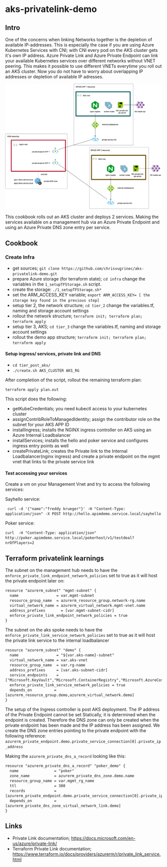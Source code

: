 # aks-privatelink-demo

## Intro

One of the concerns when linking Networks together is the depletion of available IP-addresses.
This is especially the case if you are using Azure Kubernetes Services with CNI; with CNI every pod on the AKS cluster gets it's own IP address.
Azure Private Link and Azure Private Endpoint can link your available Kubernetes services over different networks without VNET peering. 
This makes it possible to use different VNETs everytime you roll out an AKS cluster. Now you do not have to worry about overlapping IP addresses or depletion of available IP adresses.

![Image of APIM solution](https://raw.githubusercontent.com/chrisvugrinec/aks-privatelink-demo/master/images/aks_privatelink.png)

This cookbook rolls out an AKS cluster and deploys 2 services. Making the services available on a management hub via an Azure Private Endpoint and using an Azure Private DNS zone entry per service.

## Cookbook

### Create Infra


- get sources; ```git clone https://github.com/chrisvugrinec/aks-privatelink-demo.git```
- prepare Azure storage (for terraform state); ```cd infra``` change the variables in the ```1_setupTFStorage.sh``` script.
- create the storage: ```./1_setupTFStorage.sh*```
- set the ARM_ACCESS_KEY variable; ```export ARM_ACCESS_KEY= [ the storage key found in the previous step] ```
- setup tier 2, the network structure; ```cd tier_2``` change the variables.tf, naming and storage account settings
- rollout the network structure; ```terraform init; terraform plan; terraform apply```
- setup tier 3, AKS; ```cd tier_3``` change the variables.tf, naming and storage account settings
- rollout the demo app structure; ```terraform init; terraform plan; terraform apply```


#### Setup ingress/ services, private link and DNS

-  ```cd tier_post_aks/```
- ```./create.sh AKS_CLUSTER AKS_RG```

After completion of the script, rollout the remaining terraform plan:

```
terraform apply plan.out

```

This script does the following:

- getKubeCredentials; you need kubectl access to your kubernetes cluster
- assignContribRoleToManagedIdentity; assign the contributor role on the subnet for your AKS APP ID
- installIngress; installs the NGINX  ingress controller on AKS using an Azure Internal Loadbalancer
- installServices; installs the hello and poker service and configures ingress entry points as well
- createPrivateLink; creates the Private link to the Internal Loadbalancer(nginx ingress) and create a private endpoint on the mgmt vnet that links to the private service link
  
#### Test accessing your services

Create a vm on your Management Vnet and try to access the following services:

Sayhello service:

```
 curl -d '{"name":"freddy krueger"}' -H "Content-Type: application/json" -X POST http://hello.apimdemo.service.local/sayhello
```

Poker service:

```
curl  -H "Content-Type: application/json"  http://poker.apimdemo.service.local/pokerhost/v1/testdeal?nrOfPlayers=2
```

## Terraform privatelink learnings

The subnet on the management hub needs to have the `enforce_private_link_endpoint_network_policies` set to true as it will host the private endpoint later on:

```
resource "azurerm_subnet" "mgmt-subnet" {
  name                 = var.mgmt-subnet
  resource_group_name  = azurerm_resource_group.network-rg.name
  virtual_network_name = azurerm_virtual_network.mgmt-vnet.name
  address_prefixes       = [var.mgmt-subnet-cidr]
  enforce_private_link_endpoint_network_policies = true
}
```

The subnet on the aks spoke needs to have the `enforce_private_link_service_network_policies` set to true as it will host the private link service to the internal loadbalancer

```
resource "azurerm_subnet" "demo" {
  name                 = "${var.aks-name}-subnet"
  virtual_network_name = var.aks-vnet
  resource_group_name  = var.rg-name
  address_prefixes     = [var.aks-subnet-cidr]
  service_endpoints    = ["Microsoft.KeyVault","Microsoft.ContainerRegistry","Microsoft.AzureCosmosDB"]
  enforce_private_link_service_network_policies = true
  depends_on          = [azurerm_resource_group.demo,azurerm_virtual_network.demo]
}
```

The setup of the Ingress controller is post AKS deployment. 
The IP address of the Private Endpoint cannot be set Statically, it is determined when the endpoint is created.
Therefore the DNS zone can only be created when the private endpoint has been made and the IP address has been assigned.
We create the DNS zone entries pointing to the private endpoint with the following reference:
`azurerm_private_endpoint.demo.private_service_connection[0].private_ip_address`

Making the `azurerm_private_dns_a_record` looking like this:

```
resource "azurerm_private_dns_a_record" "poker_demo" {
  name                = "poker"
  zone_name           = azurerm_private_dns_zone.demo.name
  resource_group_name = var.mgmt_rg_name
  ttl                 = 300
  records             = [azurerm_private_endpoint.demo.private_service_connection[0].private_ip_address]
  depends_on          = [azurerm_private_dns_zone_virtual_network_link.demo]
}
```



## Links

- Private Link documentation; https://docs.microsoft.com/en-us/azure/private-link/
- Terraform Private Link documentation; https://www.terraform.io/docs/providers/azurerm/r/private_link_service.html
